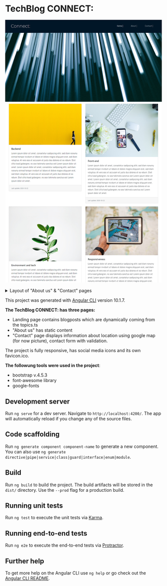 # TechBlog CONNECT:
<p align="center">
  <img width="700" src="layout/1.png" name="home_page">
</p>
<details>
  <summary>Layout of "About us" & "Contact" pages</summary>
  <br>About us page<br><br>
  <p align="center">
    <img width="700" src="layout/2.png" name="about_us">
  </p>
  <br>Contact page<br><br>
  <p align="center">
    <img width="700" src="layout/3.png" name="contact">
  </p>
</details>

This project was generated with [Angular CLI](https://github.com/angular/angular-cli) version 10.1.7.

**The TechBlog CONNECT: has three pages:**
<ul>
  <li>Landing page contains blogposts which are dynamically coming from the topics.ts</li>
  <li>"About us" has static content</li>
  <li>"Contact" page displays information about location using google map (for now picture), contact form with validation.</li>
</ul>

The project is fully responsive, has social media icons and its own favicon.ico.

**The followung tools were used in the project**:
* bootstrap v.4.5.3
* font-awesome library
* google-fonts

## Development server

Run `ng serve` for a dev server. Navigate to `http://localhost:4200/`. The app will automatically reload if you change any of the source files.

## Code scaffolding

Run `ng generate component component-name` to generate a new component. You can also use `ng generate directive|pipe|service|class|guard|interface|enum|module`.

## Build

Run `ng build` to build the project. The build artifacts will be stored in the `dist/` directory. Use the `--prod` flag for a production build.

## Running unit tests

Run `ng test` to execute the unit tests via [Karma](https://karma-runner.github.io).

## Running end-to-end tests

Run `ng e2e` to execute the end-to-end tests via [Protractor](http://www.protractortest.org/).

## Further help

To get more help on the Angular CLI use `ng help` or go check out the [Angular CLI README](https://github.com/angular/angular-cli/blob/master/README.md).
